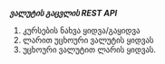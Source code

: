 ***ვალუტის გაცვლის REST API***
1. კურსების ნახვა ყიდვა/გაყიდვა
2. ლარით უცხოური ვალუტის ყიდვას
3. უცხოური ვალუტით ლარის ყიდვას.
